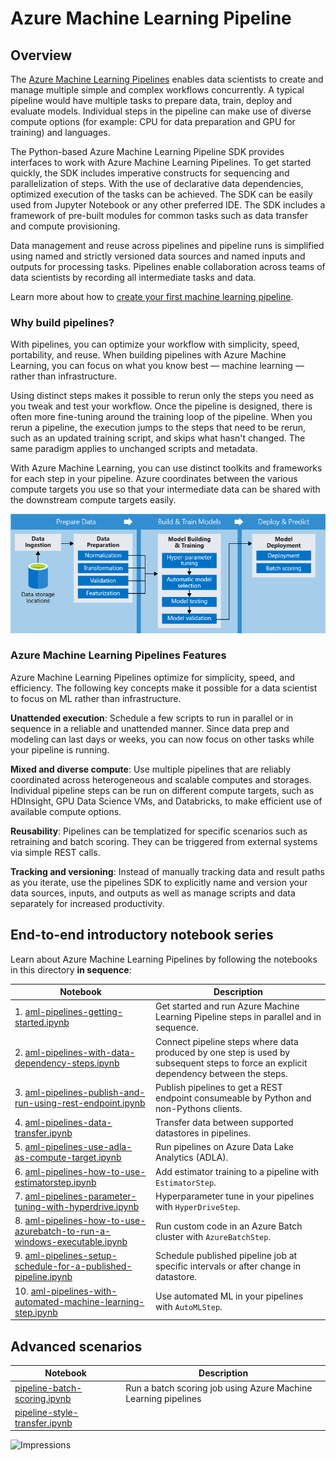# Azure Machine Learning Pipeline

## Overview

The [Azure Machine Learning Pipelines](https://docs.microsoft.com/en-us/azure/machine-learning/service/concept-ml-pipelines) enables data scientists to create and manage multiple simple and complex workflows concurrently. A typical pipeline would have multiple tasks to prepare data, train, deploy and evaluate models. Individual steps in the pipeline can make use of diverse compute options (for example: CPU for data preparation and GPU for training) and languages. 

The Python-based Azure Machine Learning Pipeline SDK provides interfaces to work with Azure Machine Learning Pipelines. To get started quickly, the SDK includes imperative constructs for sequencing and parallelization of steps. With the use of declarative data dependencies, optimized execution of the tasks can be achieved. The SDK can be easily used from Jupyter Notebook or any other preferred IDE. The SDK includes a framework of pre-built modules for common tasks such as data transfer and compute provisioning.

Data management and reuse across pipelines and pipeline runs is simplified using named and strictly versioned data sources and named inputs and outputs for processing tasks. Pipelines enable collaboration across teams of data scientists by recording all intermediate tasks and data.

Learn more about how to [create your first machine learning pipeline](https://docs.microsoft.com/azure/machine-learning/service/how-to-create-your-first-pipeline).

### Why build pipelines?

With pipelines, you can optimize your workflow with simplicity, speed, portability, and reuse. When building pipelines with Azure Machine Learning, you can focus on what you know best — machine learning — rather than infrastructure.

Using distinct steps makes it possible to rerun only the steps you need as you tweak and test your workflow. Once the pipeline is designed, there is often more fine-tuning around the training loop of the pipeline. When you rerun a pipeline, the execution jumps to the steps that need to be rerun, such as an updated training script, and skips what hasn't changed. The same paradigm applies to unchanged scripts and metadata.

With Azure Machine Learning, you can use distinct toolkits and frameworks for each step in your pipeline. Azure coordinates between the various compute targets you use so that your intermediate data can be shared with the downstream compute targets easily.

![MLLifecycle](aml-pipelines-concept.png)


### Azure Machine Learning Pipelines Features
Azure Machine Learning Pipelines optimize for simplicity, speed, and efficiency. The following key concepts make it possible for a data scientist to focus on ML rather than infrastructure.

**Unattended execution**: Schedule a few scripts to run in parallel or in sequence in a reliable and unattended manner. Since data prep and modeling can last days or weeks, you can now focus on other tasks while your pipeline is running.

**Mixed and diverse compute**: Use multiple pipelines that are reliably coordinated across heterogeneous and scalable computes and storages. Individual pipeline steps can be run on different compute targets, such as HDInsight, GPU Data Science VMs, and Databricks, to make efficient use of available compute options.

**Reusability**: Pipelines can be templatized for specific scenarios such as retraining and batch scoring. They can be triggered from external systems via simple REST calls.

**Tracking and versioning**: Instead of manually tracking data and result paths as you iterate, use the pipelines SDK to explicitly name and version your data sources, inputs, and outputs as well as manage scripts and data separately for increased productivity.

## End-to-end introductory notebook series

Learn about Azure Machine Learning Pipelines by following the notebooks in this directory **in sequence**:

  |Notebook|Description|
  |--------|-----------|
  |1. [aml-pipelines-getting-started.ipynb](https://aka.ms/pl-get-started)|Get started and run Azure Machine Learning Pipeline steps in parallel and in sequence.|
  |2. [aml-pipelines-with-data-dependency-steps.ipynb](https://aka.ms/pl-data-dep)|Connect pipeline steps where data produced by one step is used by subsequent steps to force an explicit dependency between the steps. |
  |3. [aml-pipelines-publish-and-run-using-rest-endpoint.ipynb](https://aka.ms/pl-pub-rep)|Publish pipelines to get a REST endpoint consumeable by Python and non-Pythons clients. |
  |4. [aml-pipelines-data-transfer.ipynb](https://aka.ms/pl-data-trans)|Transfer data between supported datastores in pipelines.|
  |5. [aml-pipelines-use-adla-as-compute-target.ipynb](https://aka.ms/pl-adla)|Run pipelines on Azure Data Lake Analytics (ADLA).|
  |6. [aml-pipelines-how-to-use-estimatorstep.ipynb](https://aka.ms/pl-estimator)|Add estimator training to a pipeline with `EstimatorStep`.|
  |7. [aml-pipelines-parameter-tuning-with-hyperdrive.ipynb](https://aka.ms/pl-hyperdrive)|Hyperparameter tune in your pipelines with `HyperDriveStep`.|
  |8. [aml-pipelines-how-to-use-azurebatch-to-run-a-windows-executable.ipynb](https://aka.ms/pl-azbatch)|Run custom code in an Azure Batch cluster with `AzureBatchStep`.|
  |9. [aml-pipelines-setup-schedule-for-a-published-pipeline.ipynb](https://aka.ms/pl-schedule)|Schedule published pipeline job  at specific intervals or after change in datastore.|
  |10. [aml-pipelines-with-automated-machine-learning-step.ipynb](https://aka.ms/pl-automl)|Use automated ML in your pipelines with `AutoMLStep`.|

## Advanced scenarios

  |Notebook|Description|
  |--------|-----------|
  |[pipeline-batch-scoring.ipynb](https://aka.ms/pl-batch-score)|Run a batch scoring job using Azure Machine Learning pipelines|
  |[pipeline-style-transfer.ipynb](https://aka.ms/pl-style-trans)||

 ![Impressions](https://PixelServer20190423114238.azurewebsites.net/api/impressions/MachineLearningNotebooks/how-to-use-azureml/machine-learning-pipelines/README.png)
